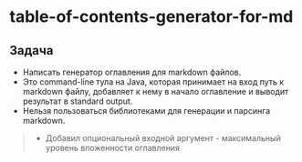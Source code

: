 # table-of-contents-generator-for-md
## Задача
- Написать генератор оглавления для markdown файлов.
- Это command-line тула на Java, которая принимает на вход путь к markdown файлу, добавляет к нему в начало оглавление и выводит результат в standard output.
- Нельзя пользоваться библиотеками для генерации и парсинга markdown.

> - Добавил опциональный входной аргумент - максимальный уровень вложенности оглавления